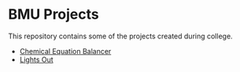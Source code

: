 # BMU Projects
This repository contains some of the projects created during college.
 - [Chemical Equation Balancer](https://bmu.akshatmittal.com/chemical-equation-balancer/)
 - [Lights Out](https://bmu.akshatmittal.com/lights-out/)
